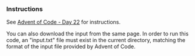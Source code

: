 ### Instructions

See [Advent of Code - Day 22](https://adventofcode.com/2023/day/22) for instructions.

You can also download the input from the same page. In order to run this code, an "input.txt" file must exist in the current directory, matching the format of the input file provided by Advent of Code.